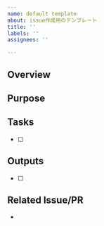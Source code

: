 ```yaml
---
name: default template
about: issue作成用のテンプレート
title: ''
labels: ''
assignees: ''

---
```


## Overview


## Purpose


## Tasks
- [ ] 

## Outputs
- [ ]

## Related Issue/PR
-
